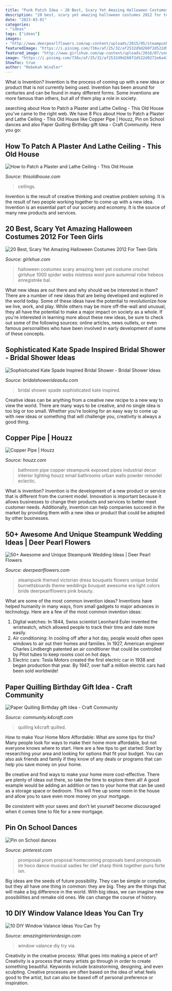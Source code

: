 ```yaml
---
title: "Punk Patch Idea ~ 20 Best, Scary Yet Amazing Halloween Costumes 2012 For Teen Girls"
description: "20 best, scary yet amazing halloween costumes 2012 for teen girls"
date: "2023-03-01"
categories:
- "ideas"
tags: ["ideas"]
images:
- "http://www.deerpearlflowers.com/wp-content/uploads/2015/05/steampunk-themed-wedding-dress.jpg"
featuredImage: "https://i.pinimg.com/736x/af/25/32/af2532d9d260f2d522d9272e6a43b5e9--musical-promposal-ideas-promposal-music.jpg"
featured_image: "http://www.girlshue.com/wp-content/uploads/2016/07/unnamed-file-3286.jpg"
image: "https://i.pinimg.com/736x/af/25/32/af2532d9d260f2d522d9272e6a43b5e9--musical-promposal-ideas-promposal-music.jpg"
ShowToc: true
author: "Rebekah Windler"
---
```



What is Invention?
Invention is the process of coming up with a new idea or product that is not currently being used. Invention has been around for centuries and can be found in many different forms. Some inventions are more famous than others, but all of them play a role in society.

	

		
searching about How to Patch a Plaster and Lathe Ceiling - This Old House you've came to the right web. We have 8 Pics about How to Patch a Plaster and Lathe Ceiling - This Old House like Copper Pipe | Houzz, Pin on School dances and also Paper Quilling Birthday gift Idea - Craft Community. Here you go:
		
    
## How To Patch A Plaster And Lathe Ceiling - This Old House

<img loading=lazy src="https://cdn.vox-cdn.com/thumbor/6bwpjxF6mPoA3OyHYSgSwW-JzdU=/0x38:1920x1043/fit-in/1200x630/cdn.vox-cdn.com/uploads/chorus_asset/file/19616859/plaster.jpg" onerror="this.onerror=null;this.src='https://tse2.mm.bing.net/th?id=OIP.k3C_RsduHqZ0EXp3DGNFogHaD4&amp;pid=15.1';" alt="How to Patch a Plaster and Lathe Ceiling - This Old House">

_Source: thisoldhouse.com_

>ceilings. 

	

Invention is the result of creative thinking and creative problem solving. It is the result of two people working together to come up with a new idea. Invention is an essential part of our society and economy. It is the source of many new products and services.

    
## 20 Best, Scary Yet Amazing Halloween Costumes 2012 For Teen Girls

<img loading=lazy src="http://www.girlshue.com/wp-content/uploads/2016/07/unnamed-file-3286.jpg" onerror="this.onerror=null;this.src='https://tse1.mm.bing.net/th?id=OIP._SVzyPMmeeYRK0sMjqu-6gHaLI&amp;pid=15.1';" alt="20 Best, Scary Yet Amazing Halloween Costumes 2012 For Teen Girls">

_Source: girlshue.com_

>halloween costumes scary amazing teen yet costume crochet girlshue 1000 spider webs mistress wool pure autumnal robe hebeos enregistrée bal. 

	

What new ideas are out there and why should we be interested in them?
There are a number of new ideas that are being developed and explored in the world today. Some of these ideas have the potential to revolutionize how we live, work, and play. While others may be more off-the-wall and unusual, they all have the potential to make a major impact on society as a whole. If you're interested in learning more about these new ideas, be sure to check out some of the following sources: online articles, news outlets, or even famous personalities who have been involved in early development of some of these concepts.

    
## Sophisticated Kate Spade Inspired Bridal Shower - Bridal Shower Ideas

<img loading=lazy src="https://www.bridalshowerideas4u.com/wp-content/uploads/2016/05/Sophisticated-Kate-Spade-Inspired-Bridal-Shower-Glitter-Balloon-600x900.jpg" onerror="this.onerror=null;this.src='https://tse1.mm.bing.net/th?id=OIP.ZFA70pDuxEYHytlbn4s1qQHaLH&amp;pid=15.1';" alt="Sophisticated Kate Spade Inspired Bridal Shower - Bridal Shower Ideas">

_Source: bridalshowerideas4u.com_

>bridal shower spade sophisticated kate inspired. 

	

Creative ideas can be anything from a creative new recipe to a new way to view the world. There are many ways to be creative, and no single idea is too big or too small. Whether you're looking for an easy way to come up with new ideas or something that will challenge you, creativity is always a good thing.

    
## Copper Pipe | Houzz

<img loading=lazy src="https://st.hzcdn.com/fimgs/f581021801e8a02f_2841-w500-h666-b0-p0--industrial-bathroom.jpg" onerror="this.onerror=null;this.src='https://tse2.mm.bing.net/th?id=OIP.0xM1mb8RI2pxd9BaIAqShAHaJ3&amp;pid=15.1';" alt="Copper Pipe | Houzz">

_Source: houzz.com_

>bathroom pipe copper steampunk exposed pipes industrial decor interior lighting houzz email bathrooms urban walls powder remodel eclectic. 

	

What is invention?
Invention is the development of a new product or service that is different from the current model. Innovation is important because it allows businesses to change their products and services to better meet customer needs. Additionally, invention can help companies succeed in the market by providing them with a new idea or product that could be adopted by other businesses.

    
## 50+ Awesome And Unique Steampunk Wedding Ideas | Deer Pearl Flowers

<img loading=lazy src="http://www.deerpearlflowers.com/wp-content/uploads/2015/05/steampunk-themed-wedding-dress.jpg" onerror="this.onerror=null;this.src='https://tse4.mm.bing.net/th?id=OIP.qDXtdfxbcR9J9u0WcUjoYwHaLH&amp;pid=15.1';" alt="50+ Awesome and Unique Steampunk Wedding Ideas | Deer Pearl Flowers">

_Source: deerpearlflowers.com_

>steampunk themed victorian dress bouquets flowers unique bridal burnettsboards theme weddings bouquet awesome era light colors bride deerpearlflowers pink beauty. 

	

What are some of the most common invention ideas?
Inventions have helped humanity in many ways, from small gadgets to major advances in technology. Here are a few of the most common invention ideas:
1. Digital watches: In 1844, Swiss scientist Leonhard Euler invented the wristwatch, which allowed people to track their time and date more easily.
2. Air conditioning: In cooling off after a hot day, people would often open windows to air out their homes and families. In 1927, American engineer Charles Lindbergh patented an air conditioner that could be controlled by Pitot tubes to keep rooms cool on hot days.
3. Electric cars: Tesla Motors created the first electric car in 1938 and began production that year. By 1947, over half a million electric cars had been sold worldwide!

    
## Paper Quilling Birthday Gift Idea - Craft Community

<img loading=lazy src="https://community.k4craft.com/wp-content/uploads/2017/01/Paper-quilling-birthday-gift-ideas-5.jpg" onerror="this.onerror=null;this.src='https://tse1.mm.bing.net/th?id=OIP.UTERTvwLKV9k8DWSUmwcMgHaJ4&amp;pid=15.1';" alt="Paper Quilling Birthday gift Idea - Craft Community">

_Source: community.k4craft.com_

>quilling k4craft quilled. 

	

How to make Your Home More Affordable: What are some tips for this?
Many people look for ways to make their home more affordable, but not everyone knows where to start. Here are a few tips to get started:
Start by researching your area and looking for options that fit your budget. You can also ask friends and family if they know of any deals or programs that can help you save money on your home.

Be creative and find ways to make your home more cost-effective. There are plenty of ideas out there, so take the time to explore them all! A good example would be adding an addition or two to your home that can be used as a storage space or bedroom. This will free up some room in the house and allow you to save even more money on your mortgage.

Be consistent with your saves and don’t let yourself become discouraged when it comes time to file for a new mortgage.

    
## Pin On School Dances

<img loading=lazy src="https://i.pinimg.com/736x/af/25/32/af2532d9d260f2d522d9272e6a43b5e9--musical-promposal-ideas-promposal-music.jpg" onerror="this.onerror=null;this.src='https://tse3.mm.bing.net/th?id=OIP.Zk6jM0qsexI_flynfV_ZOwHaJ3&amp;pid=15.1';" alt="Pin on School dances">

_Source: pinterest.com_

>promposal prom proposal homecoming proposals band promposals im hoco dance musical sadies fer clef sharp think together puns forte isn. 

	

Big ideas are the seeds of future possibility. They can be simple or complex, but they all have one thing in common: they are big. They are the things that will make a big difference in the world. With big ideas, we can imagine new possibilities and remake old ones. We can change the course of history.

    
## 10 DIY Window Valance Ideas You Can Try

<img loading=lazy src="http://www.amazinginteriordesign.com/wp-content/uploads/2017/11/10-DIY-Window-Valance-Ideas-You-Can-Try-7.jpg" onerror="this.onerror=null;this.src='https://tse3.mm.bing.net/th?id=OIP.AyTDIAKFX5pe6sjd4xBooQHaJ2&amp;pid=15.1';" alt="10 DIY Window Valance Ideas You Can Try">

_Source: amazinginteriordesign.com_

>window valance diy try via. 

	

Creativity in the creative process: What goes into making a piece of art?
Creativity is a process that many artists go through in order to create something beautiful. Keywords include brainstorming, designing, and even sculpting. Creative processes are often based on the idea of what feels good to the artist, but can also be based off of personal preference or inspiration.

